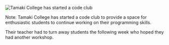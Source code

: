 ![Tamaki College has started a code club](images/ggd-gatherworkshops.016.jpg)

Note:
Tamaki College has started a code club to provide a space for enthusiastic students to continue working on their programming skills. 

Their teacher had to turn away students the following week who hoped they had another workshop.